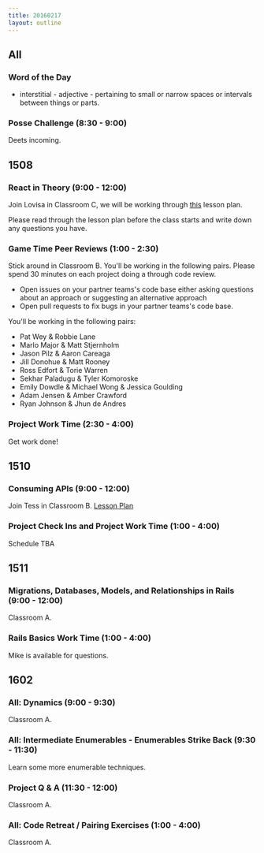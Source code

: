 ```yaml
---
title: 20160217
layout: outline
---
```


## All

### Word of the Day

* interstitial - adjective - pertaining to small or narrow spaces or intervals between things or parts.

### Posse Challenge (8:30 - 9:00)

Deets incoming.


## 1508

### React in Theory (9:00 - 12:00)

Join Lovisa in Classroom C, we will be working through [this](https://github.com/turingschool/lesson_plans/blob/master/ruby_04-apis_and_scalability/react_in_theory.markdown) lesson plan.

Please read through the lesson plan before the class starts and write down any questions you have.

### Game Time Peer Reviews (1:00 - 2:30)

Stick around in Classroom B. You'll be working in the following pairs. Please spend 30 minutes on each project doing a through code review.

- Open issues on your partner teams's code base either asking questions about an approach or suggesting an alternative approach
- Open pull requests to fix bugs in your partner teams's code base.

You'll be working in the following pairs:

* Pat Wey & Robbie Lane
* Marlo Major & Matt Stjernholm
* Jason Pilz & Aaron Careaga
* Jill Donohue & Matt Rooney
* Ross Edfort & Torie Warren
* Sekhar Paladugu & Tyler Komoroske
* Emily Dowdle & Michael Wong & Jessica Goulding
* Adam Jensen & Amber Crawford
* Ryan Johnson & Jhun de Andres

### Project Work Time (2:30 - 4:00)

Get work done!


## 1510

### Consuming APIs (9:00 - 12:00)

Join Tess in Classroom B. [Lesson Plan](https://github.com/turingschool/lesson_plans/blob/master/ruby_03-professional_rails_applications/consuming_an_api.md)

### Project Check Ins and Project Work Time (1:00 - 4:00)

Schedule TBA


## 1511

### Migrations, Databases, Models, and Relationships in Rails (9:00 - 12:00)

Classroom A.

### Rails Basics Work Time (1:00 - 4:00)

Mike is available for questions.

## 1602

### All: Dynamics (9:00 - 9:30)

Classroom A.

### All: Intermediate Enumerables - Enumerables Strike Back (9:30 - 11:30)

Learn some more enumerable techniques.

### Project Q & A (11:30 - 12:00)

Classroom A.

### All: Code Retreat / Pairing Exercises (1:00 - 4:00)

Classroom A.
